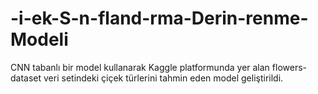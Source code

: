 # -i-ek-S-n-fland-rma-Derin-renme-Modeli
CNN tabanlı bir model kullanarak Kaggle platformunda yer alan flowers-dataset veri setindeki çiçek türlerini tahmin eden model geliştirildi.
